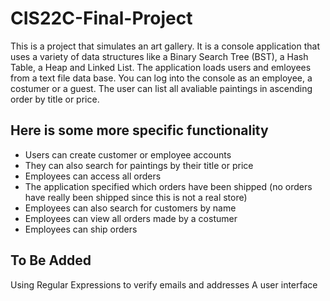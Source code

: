 # CIS22C-Final-Project
This is a project that simulates an art gallery. It is a console application that uses a variety of data structures like a Binary Search Tree (BST), a Hash Table, a Heap and Linked List. The application loads users and emloyees from a text file data base. You can log into the console as an employee, a costumer or a guest. The user can list all avaliable paintings in ascending order by title or price. 

## Here is some more specific functionality

* Users can create customer or employee accounts
* They can also search for paintings by their title or price  
* Employees can access all orders
* The application specified which orders have been shipped (no orders have really been shipped since this is not a real store)
* Employees can also search for customers by name
* Employees can view all orders made by a costumer
* Employees can ship orders

## To Be Added 
Using Regular Expressions to verify emails and addresses
A user interface

